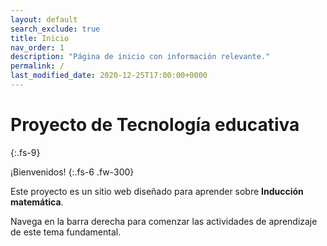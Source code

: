 ```yaml
---
layout: default
search_exclude: true
title: Inicio 
nav_order: 1
description: "Página de inicio con información relevante."
permalink: /
last_modified_date: 2020-12-25T17:00:00+0000
---
```



# Proyecto de Tecnología educativa
{:.fs-9}

¡Bienvenidos!
{:.fs-6 .fw-300}

Este proyecto es un sitio web diseñado para aprender sobre **Inducción matemática**.

<span class="deg-sitio deg-sitio-texto">Navega en la barra derecha</span> para comenzar las actividades de aprendizaje de este tema fundamental.